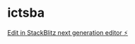 # ictsba

[Edit in StackBlitz next generation editor ⚡️](https://stackblitz.com/~/github.com/Wendi23l/ictsba)